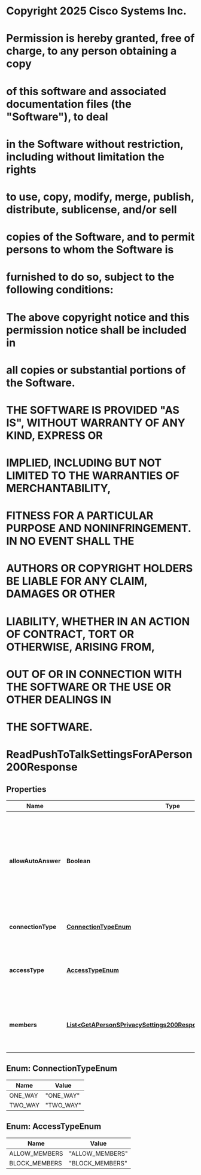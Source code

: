 <!--  Copyright 2025 Cisco Systems Inc.

Permission is hereby granted, free of charge, to any person obtaining a copy
of this software and associated documentation files (the "Software"), to deal
in the Software without restriction, including without limitation the rights
to use, copy, modify, merge, publish, distribute, sublicense, and/or sell
copies of the Software, and to permit persons to whom the Software is
furnished to do so, subject to the following conditions:

The above copyright notice and this permission notice shall be included in
all copies or substantial portions of the Software.

THE SOFTWARE IS PROVIDED "AS IS", WITHOUT WARRANTY OF ANY KIND, EXPRESS OR
IMPLIED, INCLUDING BUT NOT LIMITED TO THE WARRANTIES OF MERCHANTABILITY,
FITNESS FOR A PARTICULAR PURPOSE AND NONINFRINGEMENT. IN NO EVENT SHALL THE
AUTHORS OR COPYRIGHT HOLDERS BE LIABLE FOR ANY CLAIM, DAMAGES OR OTHER
LIABILITY, WHETHER IN AN ACTION OF CONTRACT, TORT OR OTHERWISE, ARISING FROM,
OUT OF OR IN CONNECTION WITH THE SOFTWARE OR THE USE OR OTHER DEALINGS IN
THE SOFTWARE.-->
# Copyright 2025 Cisco Systems Inc.
#
# Permission is hereby granted, free of charge, to any person obtaining a copy
# of this software and associated documentation files (the "Software"), to deal
# in the Software without restriction, including without limitation the rights
# to use, copy, modify, merge, publish, distribute, sublicense, and/or sell
# copies of the Software, and to permit persons to whom the Software is
# furnished to do so, subject to the following conditions:
#
# The above copyright notice and this permission notice shall be included in
# all copies or substantial portions of the Software.
#
# THE SOFTWARE IS PROVIDED "AS IS", WITHOUT WARRANTY OF ANY KIND, EXPRESS OR
# IMPLIED, INCLUDING BUT NOT LIMITED TO THE WARRANTIES OF MERCHANTABILITY,
# FITNESS FOR A PARTICULAR PURPOSE AND NONINFRINGEMENT. IN NO EVENT SHALL THE
# AUTHORS OR COPYRIGHT HOLDERS BE LIABLE FOR ANY CLAIM, DAMAGES OR OTHER
# LIABILITY, WHETHER IN AN ACTION OF CONTRACT, TORT OR OTHERWISE, ARISING FROM,
# OUT OF OR IN CONNECTION WITH THE SOFTWARE OR THE USE OR OTHER DEALINGS IN
# THE SOFTWARE.



# ReadPushToTalkSettingsForAPerson200Response


## Properties

| Name | Type | Description | Notes |
|------------ | ------------- | ------------- | -------------|
|**allowAutoAnswer** | **Boolean** | Set to &#x60;true&#x60; to enable the Push-to-Talk feature.  When enabled, a person receives a Push-to-Talk call and answers the call automatically. |  |
|**connectionType** | [**ConnectionTypeEnum**](#ConnectionTypeEnum) | Specifies the connection type to be used. |  |
|**accessType** | [**AccessTypeEnum**](#AccessTypeEnum) | Specifies the access type to be applied when evaluating the member list. |  |
|**members** | [**List&lt;GetAPersonSPrivacySettings200ResponseMonitoringAgentsInner&gt;**](GetAPersonSPrivacySettings200ResponseMonitoringAgentsInner.md) | List of people that are allowed or disallowed to interact using the Push-to-Talk feature. |  [optional] |



## Enum: ConnectionTypeEnum

| Name | Value |
|---- | -----|
| ONE_WAY | &quot;ONE_WAY&quot; |
| TWO_WAY | &quot;TWO_WAY&quot; |



## Enum: AccessTypeEnum

| Name | Value |
|---- | -----|
| ALLOW_MEMBERS | &quot;ALLOW_MEMBERS&quot; |
| BLOCK_MEMBERS | &quot;BLOCK_MEMBERS&quot; |



